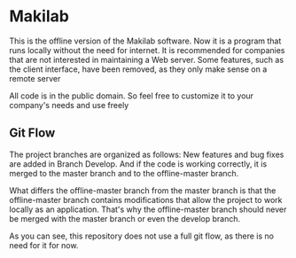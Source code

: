 # Makilab

This is the offline version of the Makilab software. Now it is a program that runs locally without the need for internet. It is recommended for companies that are not interested in maintaining a Web server.
Some features, such as the client interface, have been removed, as they only make sense on a remote server

All code is in the public domain. So feel free to customize it to your company's needs and use freely

## Git Flow

The project branches are organized as follows:
New features and bug fixes are added in Branch Develop. And if the code is working correctly, it is merged to the master branch and to the offline-master branch.

What differs the offline-master branch from the master branch is that the offline-master branch contains modifications that allow the project to work locally as an application. That's why the offline-master branch should never be merged with the master branch or even the develop branch.

As you can see, this repository does not use a full git flow, as there is no need for it for now.
